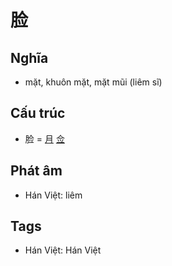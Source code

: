 # 脸

## Nghĩa

* mặt, khuôn mặt, mặt mũi (liêm sĩ)

## Cấu trúc
* 脸 = [月](月.md) [佥](佥.md)

## Phát âm

* Hán Việt: liêm

## Tags
* Hán Việt: Hán Việt

<script>window.HANZI_FIELD='脸';</script>
